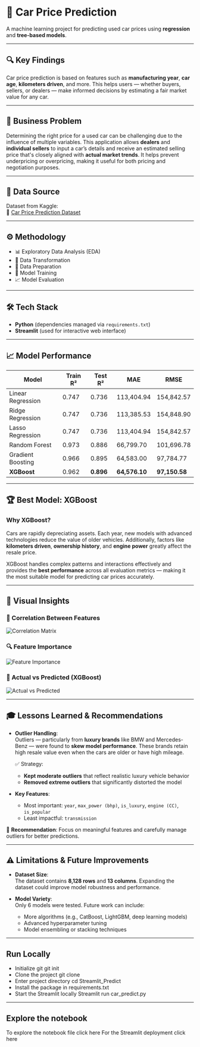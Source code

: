 # 🚗 Car Price Prediction

A machine learning project for predicting used car prices using **regression** and **tree-based models**.

---

## 🔍 Key Findings

Car price prediction is based on features such as **manufacturing year**, **car age**, **kilometers driven**, and more. This helps users — whether buyers, sellers, or dealers — make informed decisions by estimating a fair market value for any car.

---

## 🧩 Business Problem

Determining the right price for a used car can be challenging due to the influence of multiple variables. This application allows **dealers** and **individual sellers** to input a car’s details and receive an estimated selling price that's closely aligned with **actual market trends**. It helps prevent underpricing or overpricing, making it useful for both pricing and negotiation purposes.

---

## 📁 Data Source

Dataset from Kaggle:  
🔗 [Car Price Prediction Dataset](https://www.kaggle.com/code/mohaiminul101/car-price-prediction)

---

## ⚙️ Methodology

- 📊 Exploratory Data Analysis (EDA)  
- 🔧 Data Transformation  
- 🧹 Data Preparation  
- 🧠 Model Training  
- 📈 Model Evaluation  

---

## 🛠️ Tech Stack

- **Python** (dependencies managed via `requirements.txt`)  
- **Streamlit** (used for interactive web interface)  

---

## 📈 Model Performance

| Model              | Train R² | Test R² |     MAE     |    RMSE     |
|--------------------|----------|---------|-------------|-------------|
| Linear Regression  | 0.747    | 0.736   | 113,404.94  | 154,842.57  |
| Ridge Regression   | 0.747    | 0.736   | 113,385.53  | 154,848.90  |
| Lasso Regression   | 0.747    | 0.736   | 113,404.94  | 154,842.57  |
| Random Forest      | 0.973    | 0.886   | 66,799.70   | 101,696.78  |
| Gradient Boosting  | 0.966    | 0.895   | 64,583.00   | 97,784.77   |
| **XGBoost**        | 0.962    | **0.896** | **64,576.10** | **97,150.58** |

---

## 🏆 Best Model: **XGBoost**

### Why XGBoost?

Cars are rapidly depreciating assets. Each year, new models with advanced technologies reduce the value of older vehicles. Additionally, factors like **kilometers driven**, **ownership history**, and **engine power** greatly affect the resale price.

XGBoost handles complex patterns and interactions effectively and provides the **best performance** across all evaluation metrics — making it the most suitable model for predicting car prices accurately.

---

## 📌 Visual Insights

### 🔗 Correlation Between Features  
![Correlation Matrix](https://github.com/user-attachments/assets/2c70c636-99f3-47df-9ef4-f252a6363ad5)

### 🔍 Feature Importance  
![Feature Importance](https://github.com/user-attachments/assets/0fe24b72-a9ab-4a58-8e38-0e0ea9536bf8)

### 🎯 Actual vs Predicted (XGBoost)  
![Actual vs Predicted](https://github.com/user-attachments/assets/b7c2a52c-7c9c-4179-9529-7f113f464d59)

---

## 🎓 Lessons Learned & Recommendations

- **Outlier Handling**:  
  Outliers — particularly from **luxury brands** like BMW and Mercedes-Benz — were found to **skew model performance**. These brands retain high resale value even when the cars are older or have high mileage.

  ✅ Strategy:  
  - **Kept moderate outliers** that reflect realistic luxury vehicle behavior  
  - **Removed extreme outliers** that significantly distorted the model

- **Key Features**:
  - Most important: `year`, `max_power (bhp)`, `is_luxury`, `engine (CC)`, `is_popular`
  - Least impactful: `transmission`

📌 **Recommendation**: Focus on meaningful features and carefully manage outliers for better predictions.

---

## ⚠️ Limitations & Future Improvements

- **Dataset Size**:  
  The dataset contains **8,128 rows** and **13 columns**. Expanding the dataset could improve model robustness and performance.

- **Model Variety**:  
  Only 6 models were tested. Future work can include:
  - More algorithms (e.g., CatBoost, LightGBM, deep learning models)
  - Advanced hyperparameter tuning
  - Model ensembling or stacking techniques

---
## Run Locally 

- Initialize git
git init
- Clone the project
git clone
- Enter project directory
cd Streamlit_Predict
- Install the package in requirements.txt
- Start the Streamlit locally
Streamlit run car_predict.py

---
## Explore the notebook
To explore the notebook file click here 
For the Streamlit deployment click here






















